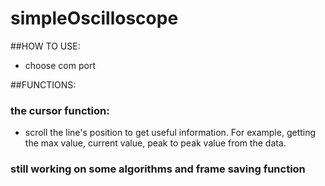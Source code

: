 # simpleOscilloscope

##HOW TO USE:
* choose com port
  
##FUNCTIONS:  

### the cursor function:

* scroll the line's position to get useful information. For example, getting the max value, current value, peak to peak value from the data.

### still working on some algorithms and frame saving function

	
